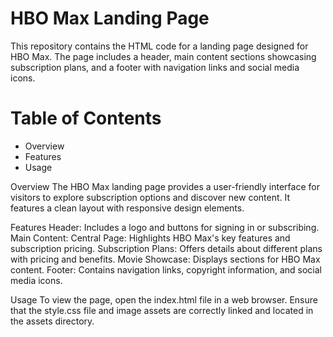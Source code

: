 # HBO Max Landing Page
This repository contains the HTML code for a landing page designed for HBO Max. The page includes a header, main content sections showcasing subscription plans, and a footer with navigation links and social media icons.

# Table of Contents
- Overview
- Features
- Usage
  
Overview
The HBO Max landing page provides a user-friendly interface for visitors to explore subscription options and discover new content. It features a clean layout with responsive design elements.

Features
Header: Includes a logo and buttons for signing in or subscribing.
Main Content:
Central Page: Highlights HBO Max's key features and subscription pricing.
Subscription Plans: Offers details about different plans with pricing and benefits.
Movie Showcase: Displays sections for HBO Max content.
Footer: Contains navigation links, copyright information, and social media icons.

Usage
To view the page, open the index.html file in a web browser. Ensure that the style.css file and image assets are correctly linked and located in the assets directory.
